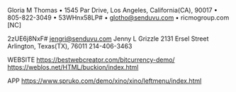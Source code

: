 Gloria M Thomas • 1545 Par Drive, Los Angeles, California(CA), 90017 • 805-822-3049 • 53WHnx58LP# • glotho@senduvu.com • ricmogroup.com [NC]

2zUE6j8NxF#
jengri@senduvu.com
Jenny L Grizzle
2131 Ersel Street
Arlington, Texas(TX), 76011
214-406-3463




WEBSITE
	https://bestwebcreator.com/bitcurrency-demo/
	https://weblos.net/HTML/buckion/index.html


APP
https://www.spruko.com/demo/xino/xino/leftmenu/index.html